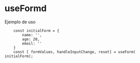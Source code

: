 # useFormd

Ejemplo de uso

```
    const initialForm = {
        name: '',
        age: 20,
        email: ''
    }
    const [ formValues, handleInputChange, reset] = useForm( initialForm);
```